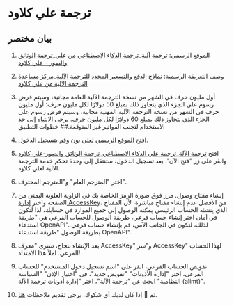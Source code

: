 # ترجمة علي كلاود

## بيان مختصر

1. الموقع الرسمي: [ترجمة آلية_ترجمة الذكاء الاصطناعي من علي_ترجمة الوثائق والصور - علي كلاود](https://www.aliyun.com/product/ai/alimt)
2. وصف التعريفة الرسمية: [نماذج الدفع والتسعير المحدد للترجمة الآلية_مركز مساعدة الترجمة الآلية من علي كلاود](https://help.aliyun.com/document_detail/197134.html)
3. أول مليون حرف في الشهر من نسخة الترجمة الآلية العامة مجانية، وسيتم فرض رسوم على الجزء الذي يتجاوز ذلك بمبلغ 50 دولارًا لكل مليون حرف؛ أول مليون حرف في الشهر من نسخة الترجمة الآلية المهنية مجانية، وسيتم فرض رسوم على الجزء الذي يتجاوز ذلك بمبلغ 60 دولارًا لكل مليون حرف. يرجى الانتباه إلى حد الاستخدام لتجنب الفواتير غير المتوقعة.## خطوات التطبيق

1. افتح [الموقع الرسمي لعلي يون](https://www.aliyun.com/) وقم بتسجيل الدخول.
2. افتح [ترجمة الآلة_ترجمة علي الذكاء الاصطناعي_ترجمة الوثائق والصور-علي كلاود](https://www.aliyun.com/product/ai/alimt) وانقر على زر "فتح الآن". بعد تسجيل الدخول، ستنتقل إلى وحدة تحكم خدمة الترجمة الآلية لعلي كلاود.
3. اختر "المترجم العام" و"المترجم المحترف".
4. إنشاء مفتاح وصول. مرر فوق صورة الرمز الخاصة بك في الزاوية العلوية اليمنى من الصفحة واختر [إدارة AccessKey](https://ram.console.aliyun.com/manage/ak)، من الأفضل عدم إنشاء مفتاح مباشرة، لأن المفتاح الذي ينشئه الحساب الرئيسي يمكنه الوصول إلى جميع الموارد في حسابك، لذا لتكون في أمان اختر إنشاء حساب فرعي، طريقة الوصول للحساب الفرعي هي "طريقة استدعاء OpenAPI". لذلك، لتكون في الجانب الآمن، قم بإنشاء حساب فرعي بطريقة الوصول "طريقة استدعاء OpenAPI".
5. بعد الإنشاء بنجاح، سترى "معرف AccessKey" و"سر AccessKey" لهذا الحساب الفرعي. املأ هذا الامتداد!
6. تفويض الحساب الفرعي، انقر على "اسم تسجيل دخول المستخدم" للحساب الفرعي، اختر "إدارة الأذونات" "تفويض جديد"، في "اختيار الإذن" "السياسة النظامية" ابحث عن "ترجمة الآلة"، اختر "إدارة أذونات ترجمة الآلة (alimt)".
7. تم 🎉 إذا كان لديك أي شكوك، يرجى تقديم ملاحظات [هنا](https://github.com/immersive-translate/immersive-translate/issues/137).